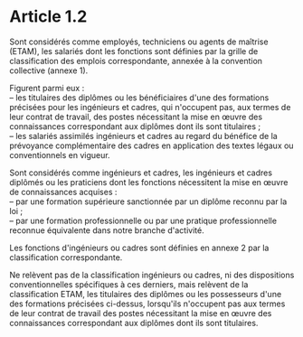 # Article 1.2

Sont considérés comme employés, techniciens ou agents de maîtrise (ETAM), les salariés dont les fonctions sont définies par la grille de classification des emplois correspondante, annexée à la convention collective (annexe 1). 

Figurent parmi eux :   
– les titulaires des diplômes ou les bénéficiaires d'une des formations précisées pour les ingénieurs et cadres, qui n'occupent pas, aux termes de leur contrat de travail, des postes nécessitant la mise en œuvre des connaissances correspondant aux diplômes dont ils sont titulaires ;   
– les salariés assimilés ingénieurs et cadres au regard du bénéfice de la prévoyance complémentaire des cadres en application des textes légaux ou conventionnels en vigueur. 

Sont considérés comme ingénieurs et cadres, les ingénieurs et cadres diplômés ou les praticiens dont les fonctions nécessitent la mise en œuvre de connaissances acquises :   
– par une formation supérieure sanctionnée par un diplôme reconnu par la loi ;   
– par une formation professionnelle ou par une pratique professionnelle reconnue équivalente dans notre branche d'activité. 

Les fonctions d'ingénieurs ou cadres sont définies en annexe 2 par la classification correspondante. 

Ne relèvent pas de la classification ingénieurs ou cadres, ni des dispositions conventionnelles spécifiques à ces derniers, mais relèvent de la classification ETAM, les titulaires des diplômes ou les possesseurs d'une des formations précisées ci-dessus, lorsqu'ils n'occupent pas aux termes de leur contrat de travail des postes nécessitant la mise en œuvre des connaissances correspondant aux diplômes dont ils sont titulaires.


